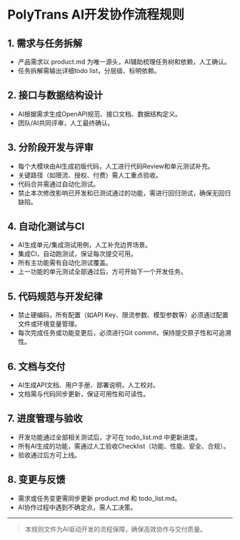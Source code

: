 # PolyTrans AI开发协作流程规则

## 1. 需求与任务拆解
- 产品需求以 product.md 为唯一源头，AI辅助梳理任务树和依赖，人工确认。
- 任务拆解需输出详细todo list，分层级、标明依赖。

## 2. 接口与数据结构设计
- AI根据需求生成OpenAPI规范、接口文档、数据结构定义。
- 团队/AI共同评审，人工最终确认。

## 3. 分阶段开发与评审
- 每个大模块由AI生成初版代码，人工进行代码Review和单元测试补充。
- 关键路径（如限流、授权、付费）需人工重点验收。
- 代码合并需通过自动化测试。
- 禁止本次修改影响已开发和已测试通过的功能，需进行回归测试，确保无回归缺陷。

## 4. 自动化测试与CI
- AI生成单元/集成测试用例，人工补充边界场景。
- 集成CI，自动跑测试，保证每次提交可用。
- 所有主功能需有自动化测试覆盖。
- 上一功能的单元测试全部通过后，方可开始下一个开发任务。

## 5. 代码规范与开发纪律
- 禁止硬编码，所有配置（如API Key、限流参数、模型参数等）必须通过配置文件或环境变量管理。
- 每次完成任务或功能变更后，必须进行Git commit，保持提交原子性和可追溯性。

## 6. 文档与交付
- AI生成API文档、用户手册、部署说明，人工校对。
- 文档需与代码同步更新，保证可用性和可读性。

## 7. 进度管理与验收
- 开发功能通过全部相关测试后，才可在 todo_list.md 中更新进度。
- 所有AI生成的功能，需通过人工验收Checklist（功能、性能、安全、合规）。
- 验收通过后方可上线。

## 8. 变更与反馈
- 需求或任务变更需同步更新 product.md 和 todo_list.md。
- AI协作过程中遇到不确定点，需人工决策。

---

> 本规则文件为AI驱动开发的流程保障，确保高效协作与交付质量。 